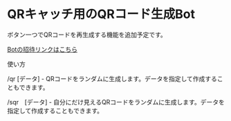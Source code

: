 # QRキャッチ用のQRコード生成Bot

ボタン一つでQRコードを再生成する機能を追加予定です。

[Botの招待リンクはこちら](https://discord.com/oauth2/authorize?client_id=1348466781572038699&permissions=0&integration_type=0&scope=bot)

使い方

/qr [データ] - QRコードをランダムに生成します。データを指定して作成することもできます。

/sqr　[データ] - 自分にだけ見えるQRコードをランダムに生成します。データを指定して作成することもできます。
